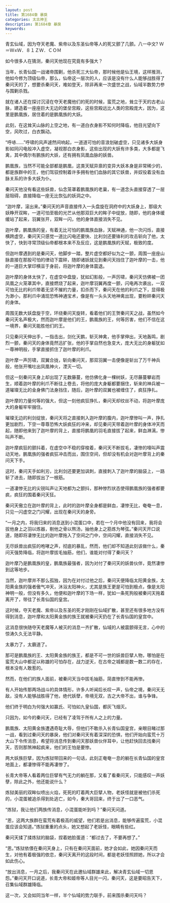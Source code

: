 ```yaml
---
layout: post
title: 第1684章 暴戾
categories: 太古神王
description: 第1684章 暴戾
keywords:
---
```


青玄仙域，因为夺天老魔、紫帝以及东圣仙帝等人的死又颤了几颤。八一中文? Ｗ＝Ｗ≤Ｗ．８１ＺＷ．ＣＯＭ

如今很多人在猜测，秦问天他现在究竟有多强大？

当年，长青仙国一战诸帝围剿，他杀死三大仙帝，那时候他是仙王境，这样推测，他如今修为顶级仙帝，那么，仙帝这一层次的人，应该是没有什么人能够战胜得了秦问天的了，想要杀秦问天，难如登天，除非再来一次盛世之战，仙域半数势力参与围剿杀戮。

就在诸人还在探讨沉浸在夺天老魔他们的死的时候，蛮荒之地，耸立于天的古老山脉，建造着一座座巨大无边的堡垒宫殿，这些宫殿远比人类的宫殿庞大，因为，这里是鹏凰族，居住着的是鹏凰族的大妖。

此刻，在这耸天山脉的上空之地，有一道白衣身影不知何时降临，他目光望向下空，风吹过，白衣飘动。

“呼哧……”呼啸的风声遽然间响起，一道道可怕的音浪划破虚空，只见诸多大妖身影如同闪电般冲入虚空，凝视那白衣身影，这些出现的大妖有许多类，大多都是飞禽，其中偶尔有鹏族的大妖，还有拥有凤凰血脉的妖兽。

鹏凰族，当然不可能全部都是鹏凰，这类天赋异禀的变异大妖本身是非常稀少的，都是族群中的王，他们驾驭控制着许多拥有他们血脉的其它妖兽，并奴役着没有血脉关系的许多大妖为仆。

秦问天他没有看这些妖兽，仙念笼罩着鹏凰族的老巢，有一道念头直接穿透了一层层阻碍，直接降临一座无比恢弘的妖洞之中。

“迦叶摩，滚出来。”秦问天的声音直接传入一头盘旋在洞府中的大妖身上，那级大妖睁开双眸，一道可怕至极的光芒从他那双巨大的眸子中绽放，随即，他的身体缓缓站了起来，羽翼张开，双眸一闪，他的身体直接消失不见。

迦叶摩，鹏凰族的皇，有着无比可怕的鹏凰族血脉，天赋神通，他一次闪烁，直接横跨虚空，秦问天只感觉一道比闪电还要快、比利剑还要锋利的攻击斩向了他，太快了，快到寻常顶级仙帝都根本来不及反应，这是鹏凰族的天赋，极致的度。

但迦叶摩遇到的是秦问天，他脚步一踏，整片虚空都好似为之一颤，周围一座座山脉直接在那股可怕的律动下震碎，随即诸妖就见到秦问天挡住了迦叶摩的一击，他的一道巨大掌印横亘于身前，将迦叶摩的身体震退。

迦叶摩的身体太快了，在虚空中盘旋，犹如幻影般，一声厉啸，秦问天仿佛被一团凤凰之火笼罩其中，直接燃烧了起来，迦叶摩羽翼再度一颤，闪电再次袭出，一双可怕无比的利爪带着无坚不摧的力量，扣杀而下，秦问天在他的利爪之下，显得极为渺小，那利爪中涌现恐怖神通宝术，像是有一头头天地神禽出现，要粉碎秦问天的身体。

周围无数大妖盘旋于空，环绕秦问天旋转，看着他们的王贺秦问天之战，虽然如今秦问天名声极大，然而迦叶摩是他们的王，鹏凰族的王，何等厉害，他们不信在这一境界，秦问天能胜他们的王。

只见秦问天伸出手，一指击出，剑化天鹏，斩灭神禽，他手掌伸出，天地轰鸣，剧烈一颤，秦问天的身体竟然迅扩张，他的手掌自然也急变大，庞大无比的身躯犹如一尊神明般，手掌直接抓住了迦叶摩的利爪。

迦叶摩一声厉啸，双翼合拢，斩向秦问天，那双羽翼一击便像是斩出了万千神兵般，他张开嘴吐出凤凰神火，湮灭一切。

但这一刻秦问天身上却出现了无数藤蔓，他仿佛化身一棵树妖，无尽藤蔓攀岩而生，顺着迦叶摩的利爪不断往上卷去，将他的庞大身躯都要捆住，斩来的神兵被一道璀璨无比的金身佛门法身挡住，随后，迦叶摩的双翼也被缠住了，疯狂挣扎。

迦叶摩的力量何等的强大，但这一刻他疯狂挣扎，秦问天却纹丝不动，将迦叶摩庞大的身躯牢牢捆住。

璀璨无边的利剑绽放，秦问天将之直接刺入迦叶摩的腹内，迦叶摩惨叫一声，挣扎更加剧烈，下空一尊尊恐怖大妖疯狂的冲来，却见秦问天带着迦叶摩的身体冲天而起，随即他来到了迦叶摩的背上，直接将鹏凰的羽毛直接拔了起来，鲜血淋漓，惨叫声不断。

迦叶摩疯狂的颤抖着，在虚空中不稳的穿梭着，秦问天不断拔毛，凄惨的嚎叫声震动天地，鹏凰族的强者疯狂冲击而出，围住空间，但却没有机会对迦叶摩背上的秦问天下手。

这时，秦问天手如利刃，比利剑还要更加讽刺，直接刺入了迦叶摩的脑袋上，一路斩了进去，随即拔出了一根筋。

一道凄惨无比的尖锐叫声让天地都为之颤抖，那种惨烈状态使得鹏凰族的强者都要疯，疯狂的围着秦问天狂。

秦问天傲立在迦叶摩的背上，此时的迦叶摩全身都是鲜血，凄惨无比，奄奄一息，只见一闪虚空之门闪耀，出现在秦问天的身旁。

“一月之内，将我归来的消息送到小混蛋口中，若在一个月中他没有回来，我将会拔他身上之羽以炼器，剔他之骨以熬汤，抽他身上之筋炼为琴弦。”秦问天开口说道，随即将凄惨无比的迦叶摩拖入了空间之门中，空间闪耀，直接消失不见。

无尽妖兽出疯狂的咆哮之声，彻底的暴乱，然而，他们却不知道此刻该做什么，秦问天强势降临，将迦叶摩拔毛抽筋，他们，谁能对付得了秦问天？

迦叶摩乃是鹏凰族的皇，鹏凰族最强者，因为对付了秦问天的妖兽伙伴，竟然凄惨到这等地步。

当然，迦叶摩并不那么孤独，因为在对付过他之后，秦问天便降临太阳黄金族，太阳黄金族的强者傲气冲天，沐浴太阳神火，尤其是族王更是可怕到极点，像是太阳神明一般，但没有多久，他便和迦叶摩的下场一样，犹如一条死狗般被秦问天拖着离开了，带往了长青仙国的皇宫。

这时候，夺天老魔、紫帝以及东圣的死才刚刚在仙域扩散，甚至还有很多地方没有得到消息，迦叶摩和太阳黄金族的族王就被秦问天扔在了长青仙国的皇宫中。

这消息很快随夺天老魔等人被灭的消息一齐扩散，仙域的人被震颤得无言，心中的惊涛久久无法平静。

太暴力了，太霸道了。

那可是鹏凰族的王、太阳黄金族的族王，都是不可一世的妖兽巨擘人物，哪怕是在蛮荒大山中都足以称雄的可怕存在，战力逆天，在古帝之城都是数一数二的存在，根本没有人敢惹的。

然而，在他们的族人面前，被秦问天当中拔毛抽筋，简直惨到不能再惨。

有人开始传那两场战斗的具体情形，许多人听闻后长叹一声，仙帝之境，秦问天无敌，没有人能够战胜得了他，绝代妖孽，帝境无双，古之大帝不出，谁与争锋。

他们终于明白为何强大如赢氏、可怕如九皇仙国，都灰飞烟灭。

只因为，如今的秦问天，已经有了凌驾于所有人之上的力量。

鹏凰族、太阳黄金族遭遇奇耻大辱，但他们不敢杀入长青仙国皇宫，亲眼目睹过那一战，看到过秦问天的暴戾，他们对秦问天有着深深的恐惧，他们开始向蛮荒十万大山下令传消息，希望将消息传到秦问天那妖兽伙伴耳中，让他赶快回去找秦问天，否则那煞神起疯来，他们的王怕是要惨。

两大妖族巨擘，因为炼狱带回来的一句话，此刻正奄奄一息的躺在长青仙国的皇宫地面上，都凄惨得不能再凄惨了。

长青大帝等人看着两位巨擘有气无力的躺在那，又看了看秦问天，只能感叹一声妖孽，除此之外，他还能说什么？

炼狱美丽的双眸似喷出火焰，死死的盯着两大巨擘人物，老妖怪就是被他们杀死的，小混蛋被追杀得到处逃亡，如今，秦大哥回来，终于出了一口恶气。

“炼狱，我让他们两族传消息，小混蛋能听到吗？”秦问天问道。

“恩，这两大族群在蛮荒有着极高的威望，他们若是出消息，能够传遍蛮荒，小混蛋应该会知道。”炼狱重重的点头，她又想起了老妖怪，眼睛有些红。

秦问天揉了揉炼狱的脑袋，捏着她脸蛋道：“都过去了，不要再想了。”

“恩。”炼狱依偎在秦问天身上，只有在秦问天面前，她才会如此，她因秦问天而生，对他有着极强的依恋，秦问天离开的这段时间，都是老妖怪照顾她，所以才会如此伤心。

“放出消息，一月之后，我秦问天在此邀仙域群雄来此，解决青玄仙域一切恩怨。”秦问天开口说道，长青大帝和姬帝等人目光一闪，秦问天，这是要昭告天下，召集仙域群雄降临。

这一次，又会如同当年一样，半个仙域的势力联手，前来围杀秦问天吗？
